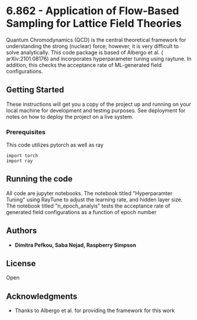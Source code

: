 # 6.862 - Application of Flow-Based Sampling for Lattice Field Theories 

Quantum Chromodynamics (QCD) is the central theoretical framework for understanding the strong (nuclear) force; however, it is very difficult to solve analytically. This code package is based of Albergo et al. (  arXiv:2101.08176) and incorporates hyperparameter tuning using raytune. In addition, this checks the acceptance rate of ML-generated field configurations. 

## Getting Started

These instructions will get you a copy of the project up and running on your local machine for development and testing purposes. See deployment for notes on how to deploy the project on a live system.

### Prerequisites

This code utilizes pytorch as well as ray 

```
import torch 
import ray
```


## Running the code 

All code are jupyter notebooks. The notebook titled "Hyperparamter Tuning" using RayTune to adjust the learning rate, and hidden layer size. The notebook titled "n_epoch_analyis" tests the acceptance rate of generated field configurations as a function of epoch number 


## Authors

* **Dimitra Pefkou, Saba Nejad, Raspberry Simpson**

## License

Open 

## Acknowledgments

* Thanks to Albergo et al. for providing the framework for this work 


